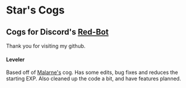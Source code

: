 # Star's Cogs
## Cogs for Discord's [Red-Bot](https://github.com/NightStar-s/StarCogs)


Thank you for visiting my github.


#### Leveler
Based off of [Malarne's](https://github.com/Malarne/discord_cogs) cog. Has some edits, bug fixes and reduces the starting EXP. Also cleaned up the code a bit, and have features planned.
